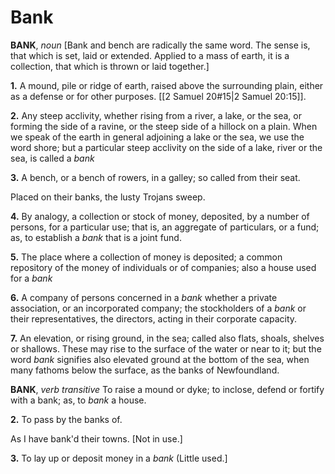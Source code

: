 # Bank

**BANK**, _noun_ \[Bank and bench are radically the same word. The sense is, that which is set, laid or extended. Applied to a mass of earth, it is a collection, that which is thrown or laid together.\]

**1.** A mound, pile or ridge of earth, raised above the surrounding plain, either as a defense or for other purposes. [[2 Samuel 20#15|2 Samuel 20:15]].

**2.** Any steep acclivity, whether rising from a river, a lake, or the sea, or forming the side of a ravine, or the steep side of a hillock on a plain. When we speak of the earth in general adjoining a lake or the sea, we use the word shore; but a particular steep acclivity on the side of a lake, river or the sea, is called a _bank_

**3.** A bench, or a bench of rowers, in a galley; so called from their seat.

Placed on their banks, the lusty Trojans sweep.

**4.** By analogy, a collection or stock of money, deposited, by a number of persons, for a particular use; that is, an aggregate of particulars, or a fund; as, to establish a _bank_ that is a joint fund.

**5.** The place where a collection of money is deposited; a common repository of the money of individuals or of companies; also a house used for a _bank_

**6.** A company of persons concerned in a _bank_ whether a private association, or an incorporated company; the stockholders of a _bank_ or their representatives, the directors, acting in their corporate capacity.

**7.** An elevation, or rising ground, in the sea; called also flats, shoals, shelves or shallows. These may rise to the surface of the water or near to it; but the word _bank_ signifies also elevated ground at the bottom of the sea, when many fathoms below the surface, as the banks of Newfoundland.

**BANK**, _verb transitive_ To raise a mound or dyke; to inclose, defend or fortify with a bank; as, to _bank_ a house.

**2.** To pass by the banks of.

As I have bank'd their towns. \[Not in use.\]

**3.** To lay up or deposit money in a _bank_ (Little used.\]